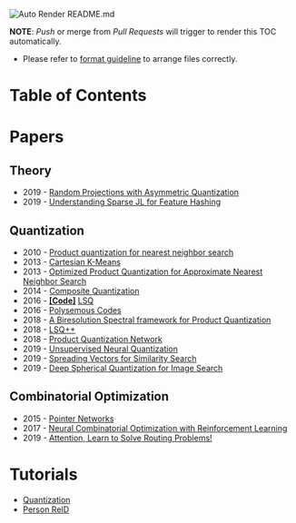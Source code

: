 ![Auto Render README.md](https://github.com/retrieval-cfm/Archives/workflows/Auto%20Render%20README.md/badge.svg)

**NOTE**: *Push* or merge from *Pull Requests* will trigger to render this TOC automatically.

* Please refer to [format guideline](GUIDE.md) to arrange files correctly.

# Table of Contents
# Papers

## Theory
* 2019 - [Random Projections with Asymmetric Quantization](Papers/Theory/%5B19%20NIPS%5DRandom%20Projections%20with%20Asymmetric%20Quantization.pdf)
* 2019 - [Understanding Sparse JL for Feature Hashing](Papers/Theory/%5B19%20NIPS%5DUnderstanding%20Sparse%20JL%20for%20Feature%20Hashing.pdf)
## Quantization
* 2010 - [Product quantization for nearest neighbor search](Papers/Quantization/%5B10%20TPAMI%5DProduct%20quantization%20for%20nearest%20neighbor%20search.pdf)
* 2013 - [Cartesian K-Means](Papers/Quantization/%5B13%20CVPR%5DCartesian%20K-Means.pdf)
* 2013 - [Optimized Product Quantization for Approximate Nearest Neighbor Search](Papers/Quantization/%5B13%20TPAMI%5DOptimized%20Product%20Quantization%20for%20Approximate%20Nearest%20Neighbor%20Search.pdf)
* 2014 - [Composite Quantization](Papers/Quantization/%5B14%20ICML%5DComposite%20Quantization.pdf)
* 2016 - [**[Code]**](https://github.com/una-dinosauria/local-search-quantization.git) [LSQ](Papers/Quantization/%5B16%20ECCV%5DLSQ.pdf)
* 2016 - [Polysemous Codes](Papers/Quantization/%5B16%20ECCV%5DPolysemous%20Codes.pdf)
* 2018 - [A Biresolution Spectral framework for Product Quantization](Papers/Quantization/%5B18%20CVPR%5DA%20Biresolution%20Spectral%20framework%20for%20Product%20Quantization.pdf)
* 2018 - [LSQ++](Papers/Quantization/%5B18%20ECCV%5DLSQ%2B%2B.pdf)
* 2018 - [Product Quantization Network](Papers/Quantization/%5B18%20ECCV%5DProduct%20Quantization%20Network.pdf)
* 2019 - [Unsupervised Neural Quantization](Papers/Quantization/%5B19%20ECCV%5DUnsupervised%20Neural%20Quantization.pdf)
* 2019 - [Spreading Vectors for Similarity Search](Papers/Quantization/%5B19%20ICLR%5DSpreading%20Vectors%20for%20Similarity%20Search.pdf)
* 2019 - [Deep Spherical Quantization for Image Search](Papers/Quantization/%5B19%20CVPR%5DDeep%20Spherical%20Quantization%20for%20Image%20Search.pdf)
## Combinatorial Optimization
* 2015 - [Pointer Networks](Papers/Combinatorial%20Optimization/%5B15%20NIPS%5DPointer%20Networks.pdf)
* 2017 - [Neural Combinatorial Optimization with Reinforcement Learning](Papers/Combinatorial%20Optimization/%5B17%20ICLR%5DNeural%20Combinatorial%20Optimization%20with%20Reinforcement%20Learning.pdf)
* 2019 - [Attention, Learn to Solve Routing Problems!](Papers/Combinatorial%20Optimization/%5B19%20ICLR%5DAttention%2C%20Learn%20to%20Solve%20Routing%20Problems%21.pdf)

# Tutorials
* [Quantization](Tutorials/Quantization)
* [Person ReID](Tutorials/Person%20ReID)